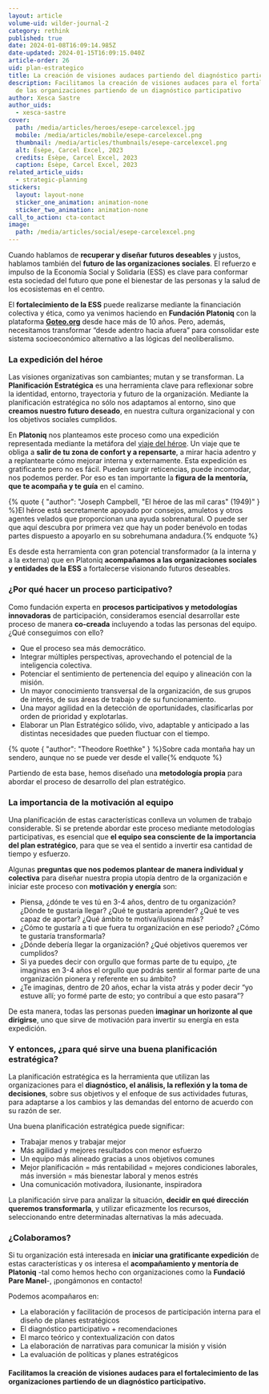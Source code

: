 ```yaml
---
layout: article
volume-uid: wilder-journal-2
category: rethink
published: true
date: 2024-01-08T16:09:14.985Z
date-updated: 2024-01-15T16:09:15.040Z
article-order: 26
uid: plan-estrategico
title: La creación de visiones audaces partiendo del diagnóstico participativo
description: Facilitamos la creación de visiones audaces para el fortalecimiento
  de las organizaciones partiendo de un diagnóstico participativo
author: Xesca Sastre
author_uids:
  - xesca-sastre
cover:
  path: /media/articles/heroes/esepe-carcelexcel.jpg
  mobile: /media/articles/mobile/esepe-carcelexcel.png
  thumbnail: /media/articles/thumbnails/esepe-carcelexcel.png
  alt: Ésèpe, Carcel Excel, 2023
  credits: Ésèpe, Carcel Excel, 2023
  caption: Ésèpe, Carcel Excel, 2023
related_article_uids:
  - strategic-planning
stickers:
  layout: layout-none
  sticker_one_animation: animation-none
  sticker_two_animation: animation-none
call_to_action: cta-contact
image:
  path: /media/articles/social/esepe-carcelexcel.png
---
```

Cuando hablamos de **recuperar y diseñar futuros deseables** y justos, hablamos también del **futuro de las organizaciones sociales**. El refuerzo e impulso de la Economía Social y Solidaria (ESS) es clave para conformar esta sociedad del futuro que pone el bienestar de las personas y la salud de los ecosistemas en el centro.

El **fortalecimiento de la ESS** puede realizarse mediante la financiación colectiva y ética, como ya venimos haciendo en **Fundación Platoniq** con la plataforma **[Goteo.org](https://www.goteo.org/)** desde hace más de 10 años. Pero, además, necesitamos transformar “desde adentro hacia afuera” para consolidar este sistema socioeconómico alternativo a las lógicas del neoliberalismo.

### **La expedición del héroe** 

Las visiones organizativas son cambiantes; mutan y se transforman. La **Planificación Estratégica** es una herramienta clave para reflexionar sobre la identidad, entorno, trayectoria y futuro de la organización. Mediante la planificación estratégica no sólo nos adaptamos al entorno, sino que **creamos nuestro futuro deseado**, en nuestra cultura organizacional y con los objetivos sociales cumplidos.

En **Platoniq** nos planteamos este proceso como una expedición representada mediante la metáfora del [viaje del héroe](https://es.wikipedia.org/wiki/Monomito). Un viaje que te obliga a **salir de tu zona de confort y a repensarte**, a mirar hacia adentro y a replantearte cómo mejorar interna y externamente. Esta expedición es gratificante pero no es fácil. Pueden surgir reticencias, puede incomodar, nos podemos perder. Por eso es tan importante la **figura de la mentoría, que te acompaña y te guía** en el camino.

{% quote { "author": "Joseph Campbell, \"El héroe de las mil caras\" (1949)" } %}El héroe está secretamente apoyado por consejos, amuletos y otros agentes velados que proporcionan una ayuda sobrenatural. O puede ser que aquí descubra por primera vez que hay un poder benévolo en todas partes dispuesto a apoyarlo en su sobrehumana andadura.{% endquote %}

Es desde esta herramienta con gran potencial transformador (a la interna y a la externa) que en Platoniq **acompañamos a las organizaciones sociales y entidades de la ESS** a fortalecerse visionando futuros deseables.

### **¿Por qué hacer un proceso participativo?** 

Como fundación experta en **procesos participativos y metodologías innovadoras** de participación, consideramos esencial desarrollar este proceso de manera **co-creada** incluyendo a todas las personas del equipo. ¿Qué conseguimos con ello?

* Que el proceso sea más democrático.
* Integrar múltiples perspectivas, aprovechando el potencial de la inteligencia colectiva.
* Potenciar el sentimiento de pertenencia del equipo y alineación con la misión.
* Un mayor conocimiento transversal de la organización, de sus grupos de interés, de sus áreas de trabajo y de su funcionamiento.
* Una mayor agilidad en la detección de oportunidades, clasificarlas por orden de prioridad y explotarlas.
* Elaborar un Plan Estratégico sólido, vivo, adaptable y anticipado a las distintas necesidades que pueden fluctuar con el tiempo.

{% quote { "author": "Theodore Roethke" } %}Sobre cada montaña hay un sendero, aunque no se puede ver desde el valle{% endquote %}

Partiendo de esta base, hemos diseñado una **metodología propia** para abordar el proceso de desarrollo del plan estratégico.

### **La importancia de la motivación al equipo**

Una planificación de estas características conlleva un volumen de trabajo considerable. Si se pretende abordar este proceso mediante metodologías participativas, es esencial que **el equipo sea consciente de la importancia del plan estratégico**, para que se vea el sentido a invertir esa cantidad de tiempo y esfuerzo.

Algunas **preguntas que nos podemos plantear de manera individual y colectiva** para diseñar nuestra propia utopía dentro de la organización e iniciar este proceso con **motivación y energía** son:

* Piensa, ¿dónde te ves tú en 3-4 años, dentro de tu organización? ¿Dónde te gustaría llegar? ¿Qué te gustaría aprender? ¿Qué te ves capaz de aportar? ¿Qué ámbito te motiva/ilusiona más?
* ¿Cómo te gustaría a ti que fuera tu organización en ese periodo? ¿Cómo te gustaría transformarla? 
* ¿Dónde debería llegar la organización? ¿Qué objetivos queremos ver cumplidos?
* Si ya puedes decir con orgullo que formas parte de tu equipo, ¿te imaginas en 3-4 años el orgullo que podrás sentir al formar parte de una organización pionera y referente en su ámbito?
* ¿Te imaginas, dentro de 20 años, echar la vista atrás y poder decir “yo estuve allí; yo formé parte de esto; yo contribuí a que esto pasara”?

De esta manera, todas las personas pueden **imaginar un horizonte al que dirigirse**, uno que sirve de motivación para invertir su energía en esta expedición.

### **Y entonces, ¿para qué sirve una buena planificación estratégica?**

La planificación estratégica es la herramienta que utilizan las organizaciones para el **diagnóstico, el análisis, la reflexión y la toma de decisiones**, sobre sus objetivos y el enfoque de sus actividades futuras, para adaptarse a los cambios y las demandas del entorno de acuerdo con su razón de ser.

Una buena planificación estratégica puede significar:

* Trabajar menos y trabajar mejor 
* Más agilidad y mejores resultados con menor esfuerzo
* Un equipo más alineado gracias a unos objetivos comunes
* Mejor planificación = más rentabilidad = mejores condiciones laborales, más inversión = más bienestar laboral y menos estrés
* Una comunicación motivadora, ilusionante, inspiradora

La planificación sirve para analizar la situación, **decidir en qué dirección queremos transformarla**, y utilizar eficazmente los recursos, seleccionando entre determinadas alternativas la más adecuada.

### **¿Colaboramos?**

Si tu organización está interesada en **iniciar una gratificante expedición** de estas características y os interesa el **acompañamiento y mentoría de Platoniq** -tal como hemos hecho con organizaciones como la **Fundació Pare Manel**-, ¡pongámonos en contacto! 

Podemos acompañaros en: 

* La elaboración y facilitación de procesos de participación interna para el diseño de planes estratégicos
* El diagnóstico participativo + recomendaciones
* El marco teórico y contextualización con datos
* La elaboración de narrativas para comunicar la misión y visión
* La evaluación de políticas y planes estratégicos

#### **Facilitamos la creación de visiones audaces para el fortalecimiento de las organizaciones partiendo de un diagnóstico participativo.**
